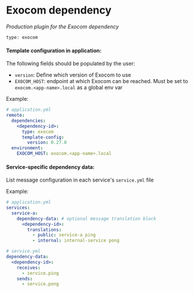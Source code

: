 # Exocom dependency

_Production plugin for the Exocom dependency_

`type: exocom`

#### Template configuration in application:
The following fields should be populated by the user:
- `version`: Define which version of Exocom to use
- `EXOCOM_HOST`: endpoint at which Exocom can be reached. Must be set to `exocom.<app-name>.local` as a global env var

Example:
```yml
# application.yml
remote:
  dependencies:
    <dependency-id>:
      type: exocom
      template-config:
        version: 0.27.0
  environment:
    EXOCOM_HOST: exocom.<app-name>.local
```

#### Service-specific dependency data:
List message configuration in each service's `service.yml` file

Example:
```yml
# application.yml
services:
  service-a:
    dependency-data: # optional message translation block
      <dependency-id>:
        translations:
          - public: service-a ping
          - internal: internal-service pong
```
```yml
# service.yml
dependency-data:
  <dependency-id>:
    receives:
      - service.ping
    sends:
      - service.pong
```
